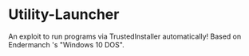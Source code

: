 # Utility-Launcher
An exploit to run programs via TrustedInstaller automatically! Based on Endermanch 's "Windows 10 DOS".
